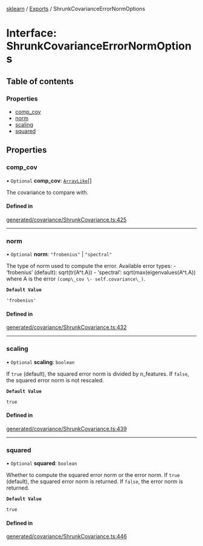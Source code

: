 [sklearn](../readme.md) / [Exports](../modules.md) / ShrunkCovarianceErrorNormOptions

# Interface: ShrunkCovarianceErrorNormOptions

## Table of contents

### Properties

- [comp\_cov](ShrunkCovarianceErrorNormOptions.md#comp_cov)
- [norm](ShrunkCovarianceErrorNormOptions.md#norm)
- [scaling](ShrunkCovarianceErrorNormOptions.md#scaling)
- [squared](ShrunkCovarianceErrorNormOptions.md#squared)

## Properties

### comp\_cov

• `Optional` **comp\_cov**: [`ArrayLike`](../modules.md#arraylike)[]

The covariance to compare with.

#### Defined in

[generated/covariance/ShrunkCovariance.ts:425](https://github.com/transitive-bullshit/scikit-learn-ts/blob/367336a/packages/sklearn/src/generated/covariance/ShrunkCovariance.ts#L425)

___

### norm

• `Optional` **norm**: ``"frobenius"`` \| ``"spectral"``

The type of norm used to compute the error. Available error types: - ‘frobenius’ (default): sqrt(tr(A^t.A)) - ‘spectral’: sqrt(max(eigenvalues(A^t.A)) where A is the error `(comp\_cov \- self.covariance\_)`.

**`Default Value`**

`'frobenius'`

#### Defined in

[generated/covariance/ShrunkCovariance.ts:432](https://github.com/transitive-bullshit/scikit-learn-ts/blob/367336a/packages/sklearn/src/generated/covariance/ShrunkCovariance.ts#L432)

___

### scaling

• `Optional` **scaling**: `boolean`

If `true` (default), the squared error norm is divided by n\_features. If `false`, the squared error norm is not rescaled.

**`Default Value`**

`true`

#### Defined in

[generated/covariance/ShrunkCovariance.ts:439](https://github.com/transitive-bullshit/scikit-learn-ts/blob/367336a/packages/sklearn/src/generated/covariance/ShrunkCovariance.ts#L439)

___

### squared

• `Optional` **squared**: `boolean`

Whether to compute the squared error norm or the error norm. If `true` (default), the squared error norm is returned. If `false`, the error norm is returned.

**`Default Value`**

`true`

#### Defined in

[generated/covariance/ShrunkCovariance.ts:446](https://github.com/transitive-bullshit/scikit-learn-ts/blob/367336a/packages/sklearn/src/generated/covariance/ShrunkCovariance.ts#L446)
